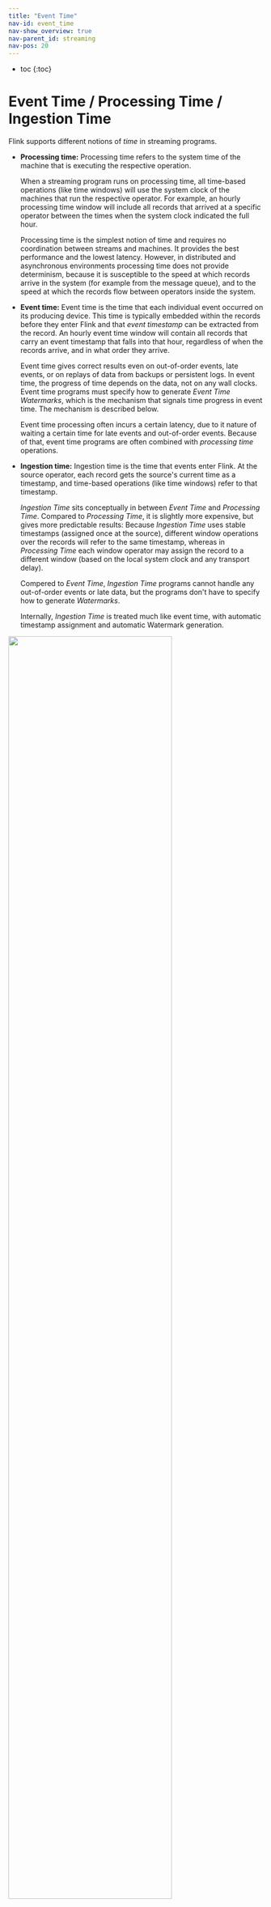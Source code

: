 ```yaml
---
title: "Event Time"
nav-id: event_time
nav-show_overview: true
nav-parent_id: streaming
nav-pos: 20
---
```

<!--
Licensed to the Apache Software Foundation (ASF) under one
or more contributor license agreements.  See the NOTICE file
distributed with this work for additional information
regarding copyright ownership.  The ASF licenses this file
to you under the Apache License, Version 2.0 (the
"License"); you may not use this file except in compliance
with the License.  You may obtain a copy of the License at

  http://www.apache.org/licenses/LICENSE-2.0

Unless required by applicable law or agreed to in writing,
software distributed under the License is distributed on an
"AS IS" BASIS, WITHOUT WARRANTIES OR CONDITIONS OF ANY
KIND, either express or implied.  See the License for the
specific language governing permissions and limitations
under the License.
-->

* toc
{:toc}

# Event Time / Processing Time / Ingestion Time

Flink supports different notions of *time* in streaming programs.

- **Processing time:** Processing time refers to the system time of the machine that is executing the
    respective operation.

    When a streaming program runs on processing time, all time-based operations (like time windows) will
    use the system clock of the machines that run the respective operator. For example, an hourly
    processing time window will include all records that arrived at a specific operator between the
    times when the system clock indicated the full hour.

    Processing time is the simplest notion of time and requires no coordination between streams and machines.
    It provides the best performance and the lowest latency. However, in distributed and asynchronous
    environments processing time does not provide determinism, because it is susceptible to the speed at which
    records arrive in the system (for example from the message queue), and to the speed at which the
    records flow between operators inside the system.

- **Event time:** Event time is the time that each individual event occurred on its producing device.
    This time is typically embedded within the records before they enter Flink and that *event timestamp*
    can be extracted from the record. An hourly event time window will contain all records that carry an
    event timestamp that falls into that hour, regardless of when the records arrive, and in what order
    they arrive.

    Event time gives correct results even on out-of-order events, late events, or on replays
    of data from backups or persistent logs. In event time, the progress of time depends on the data,
    not on any wall clocks. Event time programs must specify how to generate *Event Time Watermarks*,
    which is the mechanism that signals time progress in event time. The mechanism is
    described below.

    Event time processing often incurs a certain latency, due to it nature of waiting a certain time for
    late events and out-of-order events. Because of that, event time programs are often combined with
    *processing time* operations.

- **Ingestion time:** Ingestion time is the time that events enter Flink. At the source operator, each
    record gets the source's current time as a timestamp, and time-based operations (like time windows)
    refer to that timestamp.

    *Ingestion Time* sits conceptually in between *Event Time* and *Processing Time*. Compared to
    *Processing Time*, it is slightly more expensive, but gives more predictable results: Because
    *Ingestion Time* uses stable timestamps (assigned once at the source), different window operations
    over the records will refer to the same timestamp, whereas in *Processing Time* each window operator
    may assign the record to a different window (based on the local system clock and any transport delay).

    Compered to *Event Time*, *Ingestion Time* programs cannot handle any out-of-order events or late data,
    but the programs don't have to specify how to generate *Watermarks*.

    Internally, *Ingestion Time* is treated much like event time, with automatic timestamp assignment and
    automatic Watermark generation.

<img src="{{ site.baseurl }}/fig/times_clocks.svg" class="center" width="80%" />


### Setting a Time Characteristic

The first part of a Flink DataStream program is usually to set the base *time characteristic*. That setting
defines how data stream sources behave (for example whether to assign timestamps), and what notion of
time the window operations like `KeyedStream.timeWindow(Time.seconds(30))` refer to.

The following example shows a Flink program that aggregates events in hourly time windows. The behavior of the
windows adapts with the time characteristic.

<div class="codetabs" markdown="1">
<div data-lang="java" markdown="1">
{% highlight java %}
final StreamExecutionEnvironment env = StreamExecutionEnvironment.getExecutionEnvironment();

env.setStreamTimeCharacteristic(TimeCharacteristic.ProcessingTime);

// alternatively:
// env.setStreamTimeCharacteristic(TimeCharacteristic.IngestionTime);
// env.setStreamTimeCharacteristic(TimeCharacteristic.EventTime);

DataStream<MyEvent> stream = env.addSource(new FlinkKafkaConsumer09<MyEvent>(topic, schema, props));

stream
    .keyBy( (event) -> event.getUser() )
    .timeWindow(Time.hours(1))
    .reduce( (a, b) -> a.add(b) )
    .addSink(...);
{% endhighlight %}
</div>
<div data-lang="scala" markdown="1">
{% highlight scala %}
val env = StreamExecutionEnvironment.getExecutionEnvironment

env.setStreamTimeCharacteristic(TimeCharacteristic.ProcessingTime)

// alternatively:
// env.setStreamTimeCharacteristic(TimeCharacteristic.IngestionTime)
// env.setStreamTimeCharacteristic(TimeCharacteristic.EventTime)

val stream: DataStream[MyEvent] = env.addSource(new FlinkKafkaConsumer09[MyEvent](topic, schema, props))

stream
    .keyBy( _.getUser )
    .timeWindow(Time.hours(1))
    .reduce( (a, b) => a.add(b) )
    .addSink(...)
{% endhighlight %}
</div>
</div>


Note that in order to run this example in *Event Time*, the program needs to use either an event time
source, or inject a *Timestamp Assigner & Watermark Generator*. Those functions describe how to access
the event timestamps, and what timely out-of-orderness the event stream exhibits.

The section below describes the general mechanism behind *Timestamps* and *Watermarks*. For a guide on how
to use timestamp assignment and watermark generation in the Flink DataStream API, please refer to
[Generating Timestamps / Watermarks]({{ site.baseurl }}/dev/event_timestamps_watermarks.html)


# Event Time and Watermarks

*Note: Flink implements many techniques from the Dataflow Model. For a good introduction to Event Time and, have also a look at these articles*

  - [Streaming 101](https://www.oreilly.com/ideas/the-world-beyond-batch-streaming-101) by Tyler Akidau
  - The [Dataflow Model paper](https://static.googleusercontent.com/media/research.google.com/en//pubs/archive/43864.pdf)


A stream processor that supports *event time* needs a way to measure the progress of event time.
For example, a window operator that builds hourly windows needs to be notified when event time has reached the
next full hour, such that the operator can close the next window.

*Event Time* can progress independently of *Processing Time* (measures by wall clocks).
For example, in one program, the current *event time* of an operator can trail slightly behind the processing time
(accounting for a delay in receiving the latest elements) and both proceed at the same speed. In another streaming
program, which reads fast-forward through some data already buffered in a Kafka topic (or another message queue), event time
can progress by weeks in seconds.

------

The mechanism in Flink to measure progress in event time is **Watermarks**.
Watermarks flow as part of the data stream and carry a timestamp *t*. A *Watermark(t)* declares that event time has reached time
*t* in that stream, meaning that all events with a timestamps *t' < t* have occurred.

The figure below shows a stream of events with (logical) timestamps, and watermarks flowing inline. The events are in order
(with respect to their timestamp), meaning that watermarks are simply periodic markers in the stream with an in-order timestamp.

<img src="{{ site.baseurl }}/fig/stream_watermark_in_order.svg" alt="A data stream with events (in order) and watermarks" class="center" width="65%" />

Watermarks are crucial for *out-of-order* streams, as shown in the figure below, where, events do not occur ordered by their timestamp.
Watermarks establish points in the stream where all events up to a certain timestamp have occurred. Once these watermarks reach an
operator, the operator can advance its internal *event time clock* to the value of the watermark.

<img src="{{ site.baseurl }}/fig/stream_watermark_out_of_order.svg" alt="A data stream with events (out of order) and watermarks" class="center" width="65%" />


## Watermarks in Parallel Streams

Watermarks are generated at source functions, or directly after source functions. Each parallel subtask of a source function usually
generates its watermarks independently. These watermarks define the event time at that particular parallel source.

As the watermarks flow through the streaming program, they advance the event time at the operators where they arrive. Whenever an
operator advances its event time, it generates a new watermark downstream for its successor operators.

Operators that consume multiple input streams (e.g., after a *keyBy(...)* or *partition(...)* function, or a union) track the event time
on each of their input streams. The operator's current event time is the minimum of the input streams' event time. As the input streams
update their event time, so does the operator.

The figure below shows an example of events and watermarks flowing through parallel streams, and operators tracking event time.

<img src="{{ site.baseurl }}/fig/parallel_streams_watermarks.svg" alt="Parallel data streams and operators with events and watermarks" class="center" width="80%" />


## Late Elements

It is possible that certain elements violate the watermark condition, meaning that even after the *Watermark(t)* has occurred,
more elements with timestamp *t' < t* will occur. In fact, in many real world setups, certain elements can be arbitrarily
delayed, making it impossible to define a time when all elements of a certain event timestamp have occurred.
Further more, even if the lateness can be bounded, delaying the watermarks by too much is often not desirable, because it delays
the evaluation of the event time windows by too much.

Due to that, some streaming programs will explicitly expect a number of *late* elements. Late elements are elements that
arrive after the system's event time clock (as signaled by the watermarks) has already passed the time of the late element's
timestamp.


## Debugging Watermarks

Please refer to the [Debugging Windows & Event Time]({{ site.baseurl }}/monitoring/debugging_event_time.html) section for debugging
watermarks at runtime.
